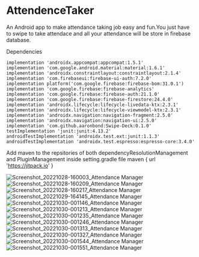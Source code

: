 # AttendenceTaker
An Android app to make attendance taking job easy and fun.You just have to swipe to take attendace and all your attendance will be store in firebase database.

Dependencies

    implementation 'androidx.appcompat:appcompat:1.5.1'
    implementation 'com.google.android.material:material:1.6.1'
    implementation 'androidx.constraintlayout:constraintlayout:2.1.4'
    implementation 'com.firebaseui:firebase-ui-auth:7.2.0'
    implementation platform('com.google.firebase:firebase-bom:31.0.1')
    implementation 'com.google.firebase:firebase-analytics'
    implementation 'com.google.firebase:firebase-auth:21.1.0'
    implementation 'com.google.firebase:firebase-firestore:24.4.0'
    implementation 'androidx.lifecycle:lifecycle-livedata-ktx:2.3.1'
    implementation 'androidx.lifecycle:lifecycle-viewmodel-ktx:2.3.1'
    implementation 'androidx.navigation:navigation-fragment:2.5.0'
    implementation 'androidx.navigation:navigation-ui:2.5.0'
    implementation 'com.github.aaronbond:Swipe-Deck:0.1.0'
    testImplementation 'junit:junit:4.13.2'
    androidTestImplementation 'androidx.test.ext:junit:1.1.3'
    androidTestImplementation 'androidx.test.espresso:espresso-core:3.4.0'
Add maven to the repsitories of both dependencyResolutionManagement and PluginManagement inside setting.gradle file
maven { url 'https://jitpack.io' }

![Screenshot_20221028-160003_Attendance Manager](https://user-images.githubusercontent.com/85395708/198847989-99a1a3f6-a930-4a63-b1ed-b70ec4e5464f.jpg)
![Screenshot_20221028-160209_Attendance Manager](https://user-images.githubusercontent.com/85395708/198847993-ce026ab3-6b66-4ead-8c49-8b179dc1b042.jpg)
![Screenshot_20221028-160217_Attendance Manager](https://user-images.githubusercontent.com/85395708/198847994-9a3b5b91-fce0-4904-b262-bc0b2237837b.jpg)
![Screenshot_20221029-164145_Attendance Manager](https://user-images.githubusercontent.com/85395708/198847995-b86d360e-e669-4557-909b-d733ffdf6c29.jpg)
![Screenshot_20221030-001146_Attendance Manager](https://user-images.githubusercontent.com/85395708/198847996-2fecb02b-c730-4dec-99e7-91ad8d23bee2.jpg)
![Screenshot_20221030-001213_Attendance Manager](https://user-images.githubusercontent.com/85395708/198848000-607627ca-9b06-4a07-9a20-3666150e0236.jpg)
![Screenshot_20221030-001235_Attendance Manager](https://user-images.githubusercontent.com/85395708/198848001-8e956209-67d3-46bd-8894-007143573934.jpg)
![Screenshot_20221030-001246_Attendance Manager](https://user-images.githubusercontent.com/85395708/198848002-116fa316-c7ac-4b6b-a50f-743fbd792b66.jpg)
![Screenshot_20221030-001313_Attendance Manager](https://user-images.githubusercontent.com/85395708/198848004-6450487b-316f-42f3-a2bb-88f498c5f6ad.jpg)
![Screenshot_20221030-001327_Attendance Manager](https://user-images.githubusercontent.com/85395708/198848008-5a3324ab-ce66-4f96-b080-5e1f13375212.jpg)
![Screenshot_20221030-001544_Attendance Manager](https://user-images.githubusercontent.com/85395708/198848009-e06ba4cd-d6d4-4111-a92b-8ae31c702cdf.jpg)
![Screenshot_20221030-001551_Attendance Manager](https://user-images.githubusercontent.com/85395708/198848011-c3b5dcb4-9e0b-4bef-925c-573bb79858bc.jpg)
